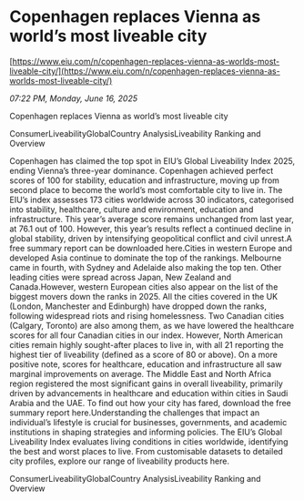# Copenhagen replaces Vienna as world’s most liveable city

[https://www.eiu.com/n/copenhagen-replaces-vienna-as-worlds-most-liveable-city/](https://www.eiu.com/n/copenhagen-replaces-vienna-as-worlds-most-liveable-city/)

*07:22 PM, Monday, June 16, 2025*

Copenhagen replaces Vienna as world’s most liveable city

ConsumerLiveabilityGlobalCountry AnalysisLiveability Ranking and Overview

Copenhagen has claimed the top spot in EIU’s Global Liveability Index 2025, ending Vienna’s three-year dominance. Copenhagen achieved perfect scores of 100 for stability, education and infrastructure, moving up from second place to become the world’s most comfortable city to live in. The EIU’s index assesses 173 cities worldwide across 30 indicators, categorised into stability, healthcare, culture and environment, education and infrastructure. This year’s average score remains unchanged from last year, at 76.1 out of 100. However, this year’s results reflect a continued decline in global stability, driven by intensifying geopolitical conflict and civil unrest.A free summary report can be downloaded here.Cities in western Europe and developed Asia continue to dominate the top of the rankings. Melbourne came in fourth, with Sydney and Adelaide also making the top ten. Other leading cities were spread across Japan, New Zealand and Canada.However, western European cities also appear on the list of the biggest movers down the ranks in 2025. All the cities covered in the UK (London, Manchester and Edinburgh) have dropped down the ranks, following widespread riots and rising homelessness. Two Canadian cities (Calgary, Toronto) are also among them, as we have lowered the healthcare scores for all four Canadian cities in our index. However, North American cities remain highly sought-after places to live in, with all 21 reporting the highest tier of liveability (defined as a score of 80 or above). On a more positive note, scores for healthcare, education and infrastructure all saw marginal improvements on average. The Middle East and North Africa region registered the most significant gains in overall liveability, primarily driven by advancements in healthcare and education within cities in Saudi Arabia and the UAE. To find out how your city has fared, download the free summary report here.Understanding the challenges that impact an individual’s lifestyle is crucial for businesses, governments, and academic institutions in shaping strategies and informing policies. The EIU’s Global Liveability Index evaluates living conditions in cities worldwide, identifying the best and worst places to live. From customisable datasets to detailed city profiles, explore our range of liveability products here.

ConsumerLiveabilityGlobalCountry AnalysisLiveability Ranking and Overview

